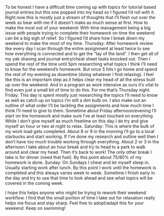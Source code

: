 To be honest I have a difficult time coming up with topics for tutorial based journal entries but this one popped into my head so I figured I’d roll with it. Right now this is mostly just a stream of thoughts that I’ll flesh out over the week so bear with me if it doesn't make as much sense at first.
How to make the most out of your weekend:
With time management being a big issue with people trying to complete their homework on time the weekend can be a big sigh of relief. So I figured I’d share how I break down my weekend to make the most of my time.
Thursday:
After homework review like every day I scan through the entire assignment at least twice to see how everything is connected and to get the “lay of the land”. I then get all of my yak shaving and journal entry/cheat sheet tasks knocked out. Then I spend the rest of the time until 5pm researching what topics I think I’ll need to know for the weekend’s homework. But once 5 hits I go home and spend the rest of my evening as downtime (doing whatever I find relaxing). I feel like this is an important step as it helps clear my head of all the stress built up over the weekend. And in a program as work intensive as ours it’s vital to find even just a small bit of time to do this. For me that’s Thursday night.
Friday:
This day is spent mostly just researching the topics I’ll need to know as well as catch up on topics I’m still a dim bulb on. I also make out an outline of what order I’ll be tackling the assignments and how much time I think I’ll need to give to them. Sometime about Friday afternoon/evening I’ll start on the homework and make sure I’ve at least touched on everything. While I don’t give myself as much freetime on this day I do try and give myself an hour or two at night to relax.
Saturday:
This is where the bulk of my work load gets completed. About 8 or 9 in the morning I’ll go to a local starbucks and start working. If I’ve done my research and outline well then I don’t have too much trouble working through everything. About 2 or 3 in the afternoon I take about an hour break and try to head to a park to walk around and clear my head. Then it’s back to work! The only other break I take is for dinner (need that fuel). By this point about 75/80% of my homework is done.
Sunday:
On Sundays I cheat and let myself sleep in. Usually starting work after lunch. By this point I work until the homework is completed and this always varies week to week. Sometime I finish early in the day and try to use that time to look ahead and see what topics will be covered in the coming week.

I hope this helps anyone who might be trying to rework their weekend workflow. I find that the small portion of time I take out for relaxation really helps me focus and stay sharp. Feel free to adopt/adapt this for your weekend. Keep on swimming!
